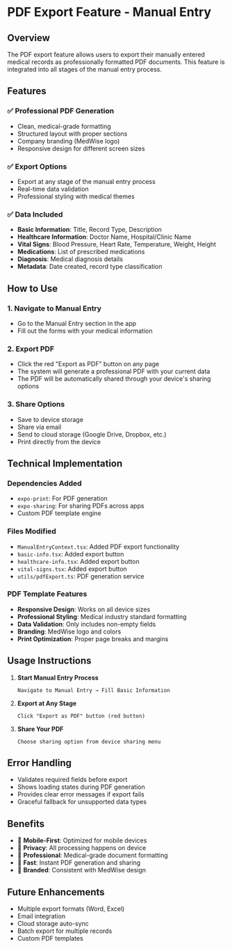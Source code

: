 # PDF Export Feature - Manual Entry

## Overview
The PDF export feature allows users to export their manually entered medical records as professionally formatted PDF documents. This feature is integrated into all stages of the manual entry process.

## Features

### ✅ **Professional PDF Generation**
- Clean, medical-grade formatting
- Structured layout with proper sections
- Company branding (MedWise logo)
- Responsive design for different screen sizes

### ✅ **Export Options**
- Export at any stage of the manual entry process
- Real-time data validation
- Professional styling with medical themes

### ✅ **Data Included**
- **Basic Information**: Title, Record Type, Description
- **Healthcare Information**: Doctor Name, Hospital/Clinic Name
- **Vital Signs**: Blood Pressure, Heart Rate, Temperature, Weight, Height
- **Medications**: List of prescribed medications
- **Diagnosis**: Medical diagnosis details
- **Metadata**: Date created, record type classification

## How to Use

### 1. **Navigate to Manual Entry**
- Go to the Manual Entry section in the app
- Fill out the forms with your medical information

### 2. **Export PDF**
- Click the red "Export as PDF" button on any page
- The system will generate a professional PDF with your current data
- The PDF will be automatically shared through your device's sharing options

### 3. **Share Options**
- Save to device storage
- Share via email
- Send to cloud storage (Google Drive, Dropbox, etc.)
- Print directly from the device

## Technical Implementation

### Dependencies Added
- `expo-print`: For PDF generation
- `expo-sharing`: For sharing PDFs across apps
- Custom PDF template engine

### Files Modified
- `ManualEntryContext.tsx`: Added PDF export functionality
- `basic-info.tsx`: Added export button
- `healthcare-info.tsx`: Added export button  
- `vital-signs.tsx`: Added export button
- `utils/pdfExport.ts`: PDF generation service

### PDF Template Features
- **Responsive Design**: Works on all device sizes
- **Professional Styling**: Medical industry standard formatting
- **Data Validation**: Only includes non-empty fields
- **Branding**: MedWise logo and colors
- **Print Optimization**: Proper page breaks and margins

## Usage Instructions

1. **Start Manual Entry Process**
   ```
   Navigate to Manual Entry → Fill Basic Information
   ```

2. **Export at Any Stage**
   ```
   Click "Export as PDF" button (red button)
   ```

3. **Share Your PDF**
   ```
   Choose sharing option from device sharing menu
   ```

## Error Handling
- Validates required fields before export
- Shows loading states during PDF generation
- Provides clear error messages if export fails
- Graceful fallback for unsupported data types

## Benefits
- 📱 **Mobile-First**: Optimized for mobile devices
- 🔐 **Privacy**: All processing happens on device
- 📄 **Professional**: Medical-grade document formatting
- 🚀 **Fast**: Instant PDF generation and sharing
- 🎨 **Branded**: Consistent with MedWise design

## Future Enhancements
- Multiple export formats (Word, Excel)
- Email integration
- Cloud storage auto-sync
- Batch export for multiple records
- Custom PDF templates
